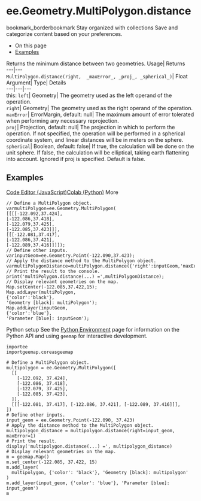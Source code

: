  
#  ee.Geometry.MultiPolygon.distance
bookmark_borderbookmark Stay organized with collections  Save and categorize content based on your preferences.
  * On this page
  * [Examples](https://developers.google.com/earth-engine/apidocs/ee-geometry-multipolygon-distance#examples)


Returns the minimum distance between two geometries. 
Usage| Returns  
---|---  
`MultiPolygon.distance(right,  _maxError_, _proj_, _spherical_)`| Float  
Argument| Type| Details  
---|---|---  
this: `left`| Geometry| The geometry used as the left operand of the operation.  
`right`| Geometry| The geometry used as the right operand of the operation.  
`maxError`| ErrorMargin, default: null| The maximum amount of error tolerated when performing any necessary reprojection.  
`proj`| Projection, default: null| The projection in which to perform the operation. If not specified, the operation will be performed in a spherical coordinate system, and linear distances will be in meters on the sphere.  
`spherical`| Boolean, default: false| If true, the calculation will be done on the unit sphere. If false, the calculation will be elliptical, taking earth flattening into account. Ignored if proj is specified. Default is false.  
## Examples
[Code Editor (JavaScript)](https://developers.google.com/earth-engine/apidocs/ee-geometry-multipolygon-distance#code-editor-javascript-sample)[Colab (Python)](https://developers.google.com/earth-engine/apidocs/ee-geometry-multipolygon-distance#colab-python-sample) More
```
// Define a MultiPolygon object.
varmultiPolygon=ee.Geometry.MultiPolygon(
[[[[-122.092,37.424],
[-122.086,37.418],
[-122.079,37.425],
[-122.085,37.423]]],
[[[-122.081,37.417],
[-122.086,37.421],
[-122.089,37.416]]]]);
// Define other inputs.
varinputGeom=ee.Geometry.Point(-122.090,37.423);
// Apply the distance method to the MultiPolygon object.
varmultiPolygonDistance=multiPolygon.distance({'right':inputGeom,'maxError':1});
// Print the result to the console.
print('multiPolygon.distance(...) =',multiPolygonDistance);
// Display relevant geometries on the map.
Map.setCenter(-122.085,37.422,15);
Map.addLayer(multiPolygon,
{'color':'black'},
'Geometry [black]: multiPolygon');
Map.addLayer(inputGeom,
{'color':'blue'},
'Parameter [blue]: inputGeom');
```
Python setup
See the [ Python Environment](https://developers.google.com/earth-engine/guides/python_install) page for information on the Python API and using `geemap` for interactive development.
```
importee
importgeemap.coreasgeemap
```
```
# Define a MultiPolygon object.
multipolygon = ee.Geometry.MultiPolygon([
  [[
    [-122.092, 37.424],
    [-122.086, 37.418],
    [-122.079, 37.425],
    [-122.085, 37.423],
  ]],
  [[[-122.081, 37.417], [-122.086, 37.421], [-122.089, 37.416]]],
])
# Define other inputs.
input_geom = ee.Geometry.Point(-122.090, 37.423)
# Apply the distance method to the MultiPolygon object.
multipolygon_distance = multipolygon.distance(right=input_geom, maxError=1)
# Print the result.
display('multipolygon.distance(...) =', multipolygon_distance)
# Display relevant geometries on the map.
m = geemap.Map()
m.set_center(-122.085, 37.422, 15)
m.add_layer(
  multipolygon, {'color': 'black'}, 'Geometry [black]: multipolygon'
)
m.add_layer(input_geom, {'color': 'blue'}, 'Parameter [blue]: input_geom')
m
```

